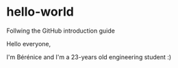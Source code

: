 # hello-world
Follwing the GitHub introduction guide

Hello everyone,

I'm Bérénice and I'm a 23-years old engineering student :)
